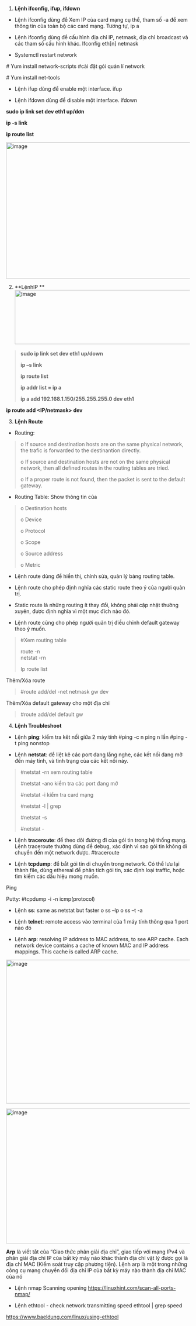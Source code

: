 1.  **Lệnh ifconfig, ifup, ifdown**

- Lệnh ifconfig dùng để Xem IP của card mạng cụ thể, tham số -a để xem
  thông tin của toàn bộ các card mạng. Tương tự, ip a

- Lệnh ifconfig dùng để cấu hình địa chỉ IP, netmask, địa chỉ broadcast
  và các tham số cấu hình khác. Ifconfig eth\[n\] netmask 

- Systemctl restart network

\# Yum install network-scripts \#cài đặt gói quản lí network

\# Yum install net-tools

- Lệnh ifup dùng để enable một interface. ifup

- Lệnh ifdown dùng để disable một interface. ifdown

**sudo ip link set dev eth1 up/dơn**

**ip -s link**

**ip route list**

<img src="media/image1.png" style="width:6.04598in;height:3.88403in"
alt="image" />

2.  **LệnhIP **<img src="media/image2.png" style="width:6.5in;height:1.54028in"
    alt="image" />

> **sudo ip link set dev eth1 up/down**
>
> **ip –s link**
>
> **ip route list**
>
> **ip addr list = ip a**
>
> **ip a add 192.168.1.150/255.255.255.0 dev eth1**

**ip route add \<IP/netmask\> dev**

3.  **Lệnh Route**

- Routing:

> o If source and destination hosts are on the same physical network,
> the trafic is forwarded to the destinantion directly.
>
> o If source and destination hosts are not on the same physical
> network, then all defined routes in the routing tables are tried.
>
> o If a proper route is not found, then the packet is sent to the
> default gateway.

- Routing Table: Show thông tin của

> o Destination hosts
>
> o Device
>
> o Protocol
>
> o Scope
>
> o Source address
>
> o Metric

- Lệnh route dùng để hiển thị, chỉnh sửa, quản lý bảng routing table.

- Lệnh route cho phép định nghĩa các static route theo ý của người quản
  trị.

- Static route là những routing ít thay đổi, không phải cập nhật thường
  xuyên, được định nghĩa vì một mục đích nào đó.

- Lệnh route cũng cho phép người quản trị điều chỉnh default gateway
  theo ý muốn.

> \#Xem routing table
>
> route -n  
> netstat -rn
>
> Ip route list

Thêm/Xóa route

> \#route add/del -net netmask gw dev

Thêm/Xóa default gateway cho một địa chỉ

> \#route add/del default gw

4.  **Lệnh Troubleshoot**

- Lệnh **ping**: kiểm tra kêt nối giữa 2 máy tính \#ping -c n ping n lần
  \#ping -t ping nonstop

- Lệnh **netstat**: để liệt kê các port đang lắng nghe, các kết nối đang
  mở đến máy tính, và tình trạng của các kết nối này.

> \#netstat -rn xem routing table
>
> \#netstat -ano kiểm tra các port đang mở
>
> \#netstat -i kiểm tra card mạng
>
> \#netstat -l \| grep 
>
> \#netstat -s
>
> \#netstat -

- Lệnh **traceroute**: để theo dõi đường đi của gói tin trong hệ thống
  mạng. Lệnh traceroute thường dùng để debug, xác định vì sao gói tin
  không di chuyển đến một network được. \#traceroute

- Lệnh **tcpdump**: để bắt gói tin di chuyển trong network. Có thể lưu
  lại thành file, dùng ethereal để phân tích gói tin, xác định loại
  traffic, hoặc tìm kiếm các dấu hiệu mong muốn.

Ping

Putty: \#tcpdump -i -n icmp(protocol)

- Lệnh **ss**: same as netstat but faster o ss –lp o ss –t -a

- Lệnh **telnet**: remote access vào terminal của 1 máy tính thông qua 1
  port nào đó

- Lệnh **arp**: resolving IP address to MAC address, to see ARP cache.
  Each network device contains a cache of known MAC and IP address
  mappings. This cache is called ARP cache.

<img src="media/image3.png" style="width:6.73958in;height:4.09349in"
alt="image" />

<img src="media/image4.png" style="width:6.89885in;height:3.84375in"
alt="image" />

**Arp** là viết tắt của “Giao thức phân giải địa chỉ”, giao tiếp với
mạng IPv4 và phân giải địa chỉ IP của bất kỳ máy nào khác thành địa chỉ
vật lý được gọi là địa chỉ MAC (Kiểm soát truy cập phương tiện). Lệnh
arp là một trong những công cụ mạng chuyển đổi địa chỉ IP của bất kỳ máy
nào thành địa chỉ MAC của nó

- Lệnh nmap Scanning
  opening <https://linuxhint.com/scan-all-ports-nmap/>

- Lệnh ethtool - check network transmitting speed ethtool \| grep speed

<https://www.baeldung.com/linux/using-ethtool>
